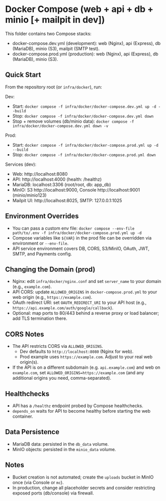 # Docker Compose (web + api + db + minio [+ mailpit in dev])

This folder contains two Compose stacks:

- docker-compose.dev.yml (development): web (Nginx), api (Express), db (MariaDB), minio (S3), mailpit (SMTP test).
- docker-compose.prod.yml (production): web (Nginx), api (Express), db (MariaDB), minio (S3).

## Quick Start

From the repository root (or `infra/docker`), run:

Dev:
- Start: `docker compose -f infra/docker/docker-compose.dev.yml up -d --build`
- Stop:  `docker compose -f infra/docker/docker-compose.dev.yml down`
- Stop + remove volumes (db/minio data): `docker compose -f infra/docker/docker-compose.dev.yml down -v`

Prod:
- Start: `docker compose -f infra/docker/docker-compose.prod.yml up -d --build`
- Stop:  `docker compose -f infra/docker/docker-compose.prod.yml down`

Services (dev):
- Web: http://localhost:8080
- API: http://localhost:4000 (health: /healthz)
- MariaDB: localhost:3306 (root/root, db: app_db)
- MinIO: S3 http://localhost:9000, Console http://localhost:9001 (minio/minio123)
- Mailpit UI: http://localhost:8025, SMTP: 127.0.0.1:1025

## Environment Overrides

- You can pass a custom env file: `docker compose --env-file path/to/.env -f infra/docker/docker-compose.prod.yml up -d`
- Compose variables like `${VAR}` in the prod file can be overridden via environment or `--env-file`.
- API service environment covers DB, CORS, S3/MinIO, OAuth, JWT, SMTP, and Payments config.

## Changing the Domain (prod)

- Nginx: edit `infra/docker/nginx.conf` and set `server_name` to your domain (e.g., `example.com`).
- API CORS: update `ALLOWED_ORIGINS` in `docker-compose.prod.yml` to your web origin (e.g., `https://example.com`).
- OAuth redirect URI: set `OAUTH_REDIRECT_URI` to your API host (e.g., `https://api.example.com/auth/google/callback`).
- Optional: map ports to 80/443 behind a reverse proxy or load balancer; add TLS termination there.

## CORS Notes

- The API restricts CORS via `ALLOWED_ORIGINS`.
  - Dev defaults to `http://localhost:8080` (Nginx for web).
  - Prod example uses `https://example.com`. Adjust to your real web origin(s).
- If the API is on a different subdomain (e.g. `api.example.com`) and web on `example.com`,
  set `ALLOWED_ORIGINS=https://example.com` (and any additional origins you need, comma-separated).

## Healthchecks

- API has a `/healthz` endpoint probed by Compose healthchecks.
- `depends_on` waits for API to become healthy before starting the web container.

## Data Persistence

- MariaDB data: persisted in the `db_data` volume.
- MinIO objects: persisted in the `minio_data` volume.

## Notes

- Bucket creation is not automated; create the `uploads` bucket in MinIO once (via Console or `mc`).
- In production, change all placeholder secrets and consider restricting exposed ports (db/console) via firewall.
